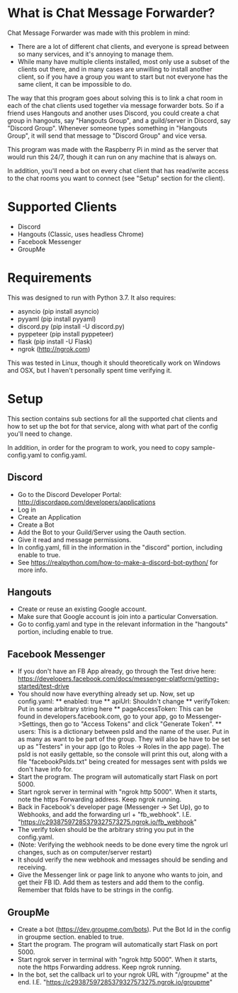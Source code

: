 # What is Chat Message Forwarder?
Chat Message Forwarder was made with this problem in mind:
* There are a lot of different chat clients, and everyone is spread between so many services, and it's annoying to manage them.
* While many have multiple clients installed, most only use a subset of the clients out there, and in many cases are unwilling to install another client, so if you have a group you want to start but not everyone has the same client, it can be impossible to do.

The way that this program goes about solving this is to link a chat room in each of the chat clients used together via message forwarder bots. So if a friend uses Hangouts and another uses Discord, you could create a chat group in hangouts, say "Hangouts Group", and a guild/server in Discord, say "Discord Group". Whenever someone types something in "Hangouts Group", it will send that message to "Discord Group" and vice versa.

This program was made with the Raspberry Pi in mind as the server that would run this 24/7, though it can run on any machine that is always on.

In addition, you'll need a bot on every chat client that has read/write access to the chat rooms you want to connect (see "Setup" section for the client).

# Supported Clients
* Discord
* Hangouts (Classic, uses headless Chrome)
* Facebook Messenger
* GroupMe

# Requirements
This was designed to run with Python 3.7. It also requires:
* asyncio (pip install asyncio)
* pyyaml (pip install pyyaml)
* discord.py (pip install -U discord.py)
* pyppeteer (pip install pyppeteer)
* flask (pip install -U Flask)
* ngrok (http://ngrok.com)

This was tested in Linux, though it should theoretically work on Windows and OSX, but I haven't personally spent time verifying it.

# Setup
This section contains sub sections for all the supported chat clients and how to set up the bot for that service, along with what part of the config you'll need to change.

In addition, in order for the program to work, you need to copy sample-config.yaml to config.yaml.

## Discord
* Go to the Discord Developer Portal: http://discordapp.com/developers/applications
* Log in
* Create an Application
* Create a Bot
* Add the Bot to your Guild/Server using the Oauth section.
* Give it read and message permissions.
* In config.yaml, fill in the information in the "discord" portion, including enable to true.
* See https://realpython.com/how-to-make-a-discord-bot-python/ for more info.

## Hangouts
* Create or reuse an existing Google account.
* Make sure that Google account is join into a particular Conversation.
* Go to config.yaml and type in the relevant information in the "hangouts" portion, including enable to true.

## Facebook Messenger
* If you don't have an FB App already, go through the Test drive here: https://developers.facebook.com/docs/messenger-platform/getting-started/test-drive
* You should now have everything already set up. Now, set up config.yaml:
** enabled: true
** apiUrl: Shouldn't change
** verifyToken: Put in some arbitrary string here
** pageAccessToken: This can be found in developers.facebook.com, go to your app, go to Messenger->Settings, then go to "Access Tokens" and click "Generate Token".
** users: This is a dictionary between psId and the name of the user. Put in as many as want to be part of the group. They will also be have to be set up as "Testers" in your app (go to Roles -> Roles in the app page). The psId is not easily gettable, so the console will print this out, along with a file "facebookPsIds.txt" being created for messages sent with psIds we don't have info for.
* Start the program. The program will automatically start Flask on port 5000.
* Start ngrok server in terminal with "ngrok http 5000". When it starts, note the https Forwarding address. Keep ngrok running.
* Back in Facebook's developer page (Messenger -> Set Up), go to Webhooks, and add the forwarding url + "fb_webhook". I.E. "https://c29387597285379327573275.ngrok.io/fb_webhook"
* The verify token should be the arbitrary string you put in the config.yaml.
* (Note: Verifying the webhook needs to be done every time the ngrok url changes, such as on computer/server restart)
* It should verify the new webhook and messages should be sending and receiving.
* Give the Messenger link or page link to anyone who wants to join, and get their FB ID. Add them as testers and add them to the config. Remember that fbIds have to be strings in the config.

## GroupMe
* Create a bot (https://dev.groupme.com/bots). Put the Bot Id in the config in groupme section. enabled to true.
* Start the program. The program will automatically start Flask on port 5000.
* Start ngrok server in terminal with "ngrok http 5000". When it starts, note the https Forwarding address. Keep ngrok running.
* In the bot, set the callback url to your ngrok URL with "/groupme" at the end. I.E. "https://c29387597285379327573275.ngrok.io/groupme"
